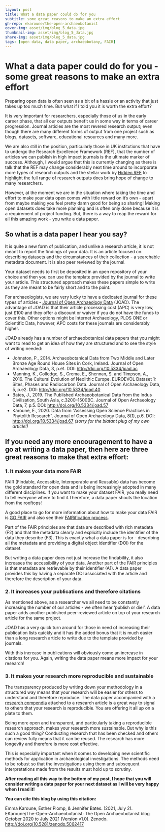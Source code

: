 ```yaml
---
layout: post
title: What a data paper could do for you
subtitle: some great reasons to make an extra effort
gh-repo: ekaroune/the-open-archaeobotanist
cover-img: asset/img/blog_5_data.jpg
thumbnail-img: asset/img/blog_5_data.jpg
share-img: asset/img/blog_5_data.jpg
tags: [open data, data paper, archaeobotany, FAIR]
---
```


# What a data paper could do for you - some great reasons to make an extra effort

Preparing open data is often seen as a bit of a hassle or an activity that just takes up too much time. But what if I told you it is worth the extra effort? 

It is very important for researchers, especially those of us in the early career phase, that all our outputs benefit us in some way in terms of career progression. Journal articles are the most revered research output; even though there are many different forms of output from one project such as blogs, datasets, software, educational resources and many more. 

We are also still in the position, particularly those in UK institutions that have to undergo the Research Excellence Framework (REF), that the number of articles we can publish in high impact journals is the ultimate marker of success. Although, I would argue that this is currently changing as there is talk that the REF may change considerably next time around to incorporate more types of research outputs and the stellar work by [Hidden REF](https://hidden-ref.org/) to highlight the full range of research outputs does bring hope of change to many researchers.  

However, at the moment we are in the situation where taking the time and effort to make your data open comes with little reward on it’s own - apart from maybe making you feel pretty damn good for being so sharing! Making open datasets does take more planning and is often only done because it is a requirement of project funding. But, there is a way to reap the reward for all this amazing work - you write a data paper.

## So what is a data paper I hear you say? 
It is quite a new form of publication, and unlike a research article, it is not meant to report the findings of your data. It is an article focused on describing datasets and the circumstances of their collection - a searchable metadata document. It is also peer reviewed by the journal. 

Your dataset needs to first be deposited in an open repository of your choice and then you can use the template provided by the journal to write your article. This structured approach makes these papers simple to write as they are meant to be fairly short and to the point.

For archaeologists, we are very lucky to have a dedicated journal for these types of articles - [Journal of Open Archaeology Data](https://openarchaeologydata.metajnl.com/) (JOAD). The advantage of JOAD is that their article processing cost (APC) is very low, just £100 and they offer a discount or waiver if you do not have the funds to cover this. Other options might be Internet Archaeology, PLOS ONE or Scientific Data, however, APC costs for these journals are considerably higher. 

JOAD already has a number of archaeobotanical data papers that you might want to read to get an idea of how they are structured and to see the style of writing needed:

* Johnston, P., 2014. Archaeobotanical Data from Two Middle and Later Bronze Age Round House Sites in Cork, Ireland. Journal of Open Archaeology Data, 3, p.e1. DOI: http://doi.org/10.5334/joad.ac
* Manning, K., Colledge, S., Crema, E., Shennan, S. and Timpson, A., 2016. The Cultural Evolution of Neolithic Europe. EUROEVOL Dataset 1: Sites, Phases and Radiocarbon Data. Journal of Open Archaeology Data, 5, p.e2. DOI: http://doi.org/10.5334/joad.40
* Bates, J., 2019. The Published Archaeobotanical Data from the Indus Civilisation, South Asia, c.3200–1500BC. Journal of Open Archaeology Data, 7, p.5. DOI: http://doi.org/10.5334/joad.57
* Karoune, E., 2020. Data from “Assessing Open Science Practices in Phytolith Research”. Journal of Open Archaeology Data, 8(1), p.6. DOI: http://doi.org/10.5334/joad.67 *(sorry for the blatant plug of my own article!)*
 
## If you need any more encouragement to have a go at writing a data paper, then here are three great reasons to make that extra effort:

### 1. It makes your data more FAIR 

FAIR (Findable, Accessible, Interoperable and Reusable) data has become the gold standard for open data and is being increasingly adopted in many different disciplines. If you want to make your dataset FAIR, you really need to tell everyone where to find it.Therefore, a data paper shouts the location from the rooftops!  

A good place to go for more information about how to make your data FAIR is [GO FAIR](https://www.go-fair.org/fair-principles/) and also see their [FAIRification process](https://www.go-fair.org/fair-principles/fairification-process/). 

Part of the FAIR principles are that data are described with rich metadata (F2) and that the metadata clearly and explicitly include the identifier of the data they describe (F3). This is exactly what a data paper is for - describing all the metadata and providing a digital object identifier (DOI) for the dataset. 

But writing a data paper does not just increase the findability, it also increases the accessibility of your data. Another part of the FAIR principles is that metadata are retrievable by their identifier (A1). A data paper provides this by having a separate DOI associated with the article and therefore the description of your data.

### 2. It increases your publications and therefore citations

As mentioned above, as a researcher we all need to be constantly increasing the number of our articles - we often hear ‘publish or die!’. A data paper adds another published peer-reviewed article on top of your research article for the same project. 

JOAD has a very quick turn around for those in need of increasing their publication lists quickly and it has the added bonus that it is much easier than a long research article to write due to the template provided by journals.

With this increase in publications will obviously come an increase in citations for you. Again, writing the data paper means more impact for your research!

### 3. It makes your research more reproducible and sustainable

The transparency produced by writing down your methodology in a structured way means that your research will be easier for others to understand and therefore reproduce. The data paper accompanied with a [research compendia](https://the-turing-way.netlify.app/reproducible-research/compendia.html)  attached to a research article is a great way to signal to others that your research is reproducible. You are offering it all up on a plate to them.

Being more open and transparent, and particularly taking a reproducible research approach, makes your research more sustainable. But why is this such a good thing? Conducting research that has been checked and others can review fully means that it can be reused. The research has more longevity and therefore is more cost effective. 

This is especially important when it comes to developing new scientific methods for application in archaeological investigations. The methods need to be robust so that the investigations using them and subsequent interpretations made from the results must hold up to scrutiny. 

**After reading all this way to the bottom of my post, I hope that you will consider writing a data paper for your next dataset as I will be very happy when I read it!**

**You can cite this blog by using this citation:**

Emma Karoune, Esther Plomp, & Jennifer Bates. (2021, July 2). EKaroune/The-Open-Archaeobotanist: The Open Archaeobotanist blog October 2020 to July 2021 (Version v1.0). Zenodo. http://doi.org/10.5281/zenodo.5062417


